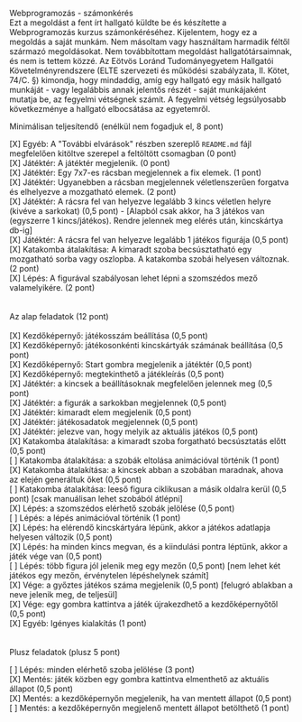Webprogramozás - számonkérés<br>
Ezt a megoldást a fent írt hallgató küldte be és készítette a Webprogramozás kurzus számonkéréséhez.
Kijelentem, hogy ez a megoldás a saját munkám. Nem másoltam vagy használtam harmadik féltől
származó megoldásokat. Nem továbbítottam megoldást hallgatótársaimnak, és nem is tettem közzé.
Az Eötvös Loránd Tudományegyetem Hallgatói Követelményrendszere
(ELTE szervezeti és működési szabályzata, II. Kötet, 74/C. §) kimondja, hogy mindaddig,
amíg egy hallgató egy másik hallgató munkáját - vagy legalábbis annak jelentős részét -
saját munkájaként mutatja be, az fegyelmi vétségnek számít.
A fegyelmi vétség legsúlyosabb következménye a hallgató elbocsátása az egyetemről.

Minimálisan teljesítendő (enélkül nem fogadjuk el, 8 pont)

[X] Egyéb: A "További elvárások" részben szereplő `README.md` fájl megfelelően kitöltve szerepel a feltöltött csomagban (0 pont)<br>
[X] Játéktér: A játéktér megjelenik. (0 pont)<br>
[X] Játéktér: Egy 7x7-es rácsban megjelennek a fix elemek. (1 pont)<br>
[X] Játéktér: Ugyanebben a rácsban megjelennek véletlenszerűen forgatva és elhelyezve a mozgatható elemek. (2 pont)<br>
[X] Játéktér: A rácsra fel van helyezve legalább 3 kincs véletlen helyre (kivéve a sarkokat) (0,5 pont) - [Alapból csak akkor, ha 3 játékos van (egyszerre 1 kincs/játékos). Rendre jelennek meg elérés után, kincskártya db-ig]<br>
[X] Játéktér: A rácsra fel van helyezve legalább 1 játékos figurája (0,5 pont)<br>
[X] Katakomba átalakítása: A kimaradt szoba becsúsztatható egy mozgatható sorba vagy oszlopba. A katakomba szobái helyesen változnak. (2 pont)<br>
[X] Lépés: A figurával szabályosan lehet lépni a szomszédos mező valamelyikére. (2 pont)<br>
<br><br>
Az alap feladatok (12 pont)<br><br>
[X] Kezdőképernyő: játékosszám beállítása (0,5 pont)<br>
[X] Kezdőképernyő: játékosonkénti kincskártyák számának beállítása (0,5 pont)<br>
[X] Kezdőképernyő: Start gombra megjelenik a játéktér (0,5 pont)<br>
[X] Kezdőképernyő: megtekinthető a játékleírás (0,5 pont)<br>
[X] Játéktér: a kincsek a beállításoknak megfelelően jelennek meg (0,5 pont)<br>
[X] Játéktér: a figurák a sarkokban megjelennek (0,5 pont)<br>
[X] Játéktér: kimaradt elem megjelenik (0,5 pont)<br>
[X] Játéktér: játékosadatok megjelennek (0,5 pont)<br>
[X] Játéktér: jelezve van, hogy melyik az aktuális játékos (0,5 pont)<br>
[X] Katakomba átalakítása: a kimaradt szoba forgatható becsúsztatás előtt (0,5 pont)<br>
[ ] Katakomba átalakítása: a szobák eltolása animációval történik (1 pont)<br>
[X] Katakomba átalakítása: a kincsek abban a szobában maradnak, ahova az elején generáltuk őket (0,5 pont)<br>
[ ] Katakomba átalakítása: leeső figura ciklikusan a másik oldalra kerül (0,5 pont) [csak manuálisan lehet szobából átlépni]<br>
[X] Lépés: a szomszédos elérhető szobák jelölése (0,5 pont)<br>
[ ] Lépés: a lépés animációval történik (1 pont)<br>
[X] Lépés: ha elérendő kincskártyára lépünk, akkor a játékos adatlapja helyesen változik (0,5 pont)<br>
[X] Lépés: ha minden kincs megvan, és a kiindulási pontra léptünk, akkor a játék vége van (0,5 pont)<br>
[ ] Lépés: több figura jól jelenik meg egy mezőn (0,5 pont) [nem lehet két játékos egy mezőn, érvénytelen lépéshelynek számít]<br>
[X] Vége: a győztes játékos száma megjelenik (0,5 pont) [felugró ablakban a neve jelenik meg, de teljesül]<br>
[X] Vége: egy gombra kattintva a játék újrakezdhető a kezdőképernyőtől (0,5 pont)<br>
[X] Egyéb: Igényes kialakítás (1 pont)<br>
<br><br>
Plusz feladatok (plusz 5 pont)<br>

[ ] Lépés: minden elérhető szoba jelölése (3 pont)<br>
[X] Mentés: játék közben egy gombra kattintva elmenthető az aktuális állapot (0,5 pont)<br>
[X] Mentés: a kezdőképernyőn megjelenik, ha van mentett állapot (0,5 pont)<br>
[ ] Mentés: a kezdőképernyőn megjelenő mentett állapot betölthető (1 pont)
